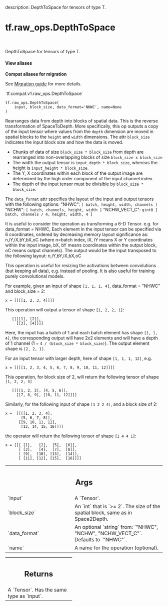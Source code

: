 description: DepthToSpace for tensors of type T.

<div itemscope itemtype="http://developers.google.com/ReferenceObject">
<meta itemprop="name" content="tf.raw_ops.DepthToSpace" />
<meta itemprop="path" content="Stable" />
</div>

# tf.raw_ops.DepthToSpace

<!-- Insert buttons and diff -->

<table class="tfo-notebook-buttons tfo-api nocontent" align="left">

</table>



DepthToSpace for tensors of type T.

<section class="expandable">
  <h4 class="showalways">View aliases</h4>
  <p>
<b>Compat aliases for migration</b>
<p>See
<a href="https://www.tensorflow.org/guide/migrate">Migration guide</a> for
more details.</p>
<p>`tf.compat.v1.raw_ops.DepthToSpace`</p>
</p>
</section>

<pre class="devsite-click-to-copy prettyprint lang-py tfo-signature-link">
<code>tf.raw_ops.DepthToSpace(
    input, block_size, data_format='NHWC', name=None
)
</code></pre>



<!-- Placeholder for "Used in" -->

Rearranges data from depth into blocks of spatial data.
This is the reverse transformation of SpaceToDepth. More specifically,
this op outputs a copy of the input tensor where values from the `depth`
dimension are moved in spatial blocks to the `height` and `width` dimensions.
The attr `block_size` indicates the input block size and how the data is moved.

  * Chunks of data of size `block_size * block_size` from depth are rearranged
    into non-overlapping blocks of size `block_size x block_size`
  * The width the output tensor is `input_depth * block_size`, whereas the
    height is `input_height * block_size`.
  * The Y, X coordinates within each block of the output image are determined
    by the high order component of the input channel index.
  * The depth of the input tensor must be divisible by
    `block_size * block_size`.

The `data_format` attr specifies the layout of the input and output tensors
with the following options:
  "NHWC": `[ batch, height, width, channels ]`
  "NCHW": `[ batch, channels, height, width ]`
  "NCHW_VECT_C":
      `qint8 [ batch, channels / 4, height, width, 4 ]`

It is useful to consider the operation as transforming a 6-D Tensor.
e.g. for data_format = NHWC,
     Each element in the input tensor can be specified via 6 coordinates,
     ordered by decreasing memory layout significance as:
     n,iY,iX,bY,bX,oC  (where n=batch index, iX, iY means X or Y coordinates
                        within the input image, bX, bY means coordinates
                        within the output block, oC means output channels).
     The output would be the input transposed to the following layout:
     n,iY,bY,iX,bX,oC

This operation is useful for resizing the activations between convolutions
(but keeping all data), e.g. instead of pooling. It is also useful for training
purely convolutional models.

For example, given an input of shape `[1, 1, 1, 4]`, data_format = "NHWC" and
block_size = 2:

```
x = [[[[1, 2, 3, 4]]]]

```

This operation will output a tensor of shape `[1, 2, 2, 1]`:

```
   [[[[1], [2]],
     [[3], [4]]]]
```

Here, the input has a batch of 1 and each batch element has shape `[1, 1, 4]`,
the corresponding output will have 2x2 elements and will have a depth of
1 channel (1 = `4 / (block_size * block_size)`).
The output element shape is `[2, 2, 1]`.

For an input tensor with larger depth, here of shape `[1, 1, 1, 12]`, e.g.

```
x = [[[[1, 2, 3, 4, 5, 6, 7, 8, 9, 10, 11, 12]]]]
```

This operation, for block size of 2, will return the following tensor of shape
`[1, 2, 2, 3]`

```
   [[[[1, 2, 3], [4, 5, 6]],
     [[7, 8, 9], [10, 11, 12]]]]

```

Similarly, for the following input of shape `[1 2 2 4]`, and a block size of 2:

```
x =  [[[[1, 2, 3, 4],
       [5, 6, 7, 8]],
      [[9, 10, 11, 12],
       [13, 14, 15, 16]]]]
```

the operator will return the following tensor of shape `[1 4 4 1]`:

```
x = [[[ [1],   [2],  [5],  [6]],
      [ [3],   [4],  [7],  [8]],
      [ [9],  [10], [13],  [14]],
      [ [11], [12], [15],  [16]]]]

```

<!-- Tabular view -->
 <table class="responsive fixed orange">
<colgroup><col width="214px"><col></colgroup>
<tr><th colspan="2"><h2 class="add-link">Args</h2></th></tr>

<tr>
<td>
`input`
</td>
<td>
A `Tensor`.
</td>
</tr><tr>
<td>
`block_size`
</td>
<td>
An `int` that is `>= 2`.
The size of the spatial block, same as in Space2Depth.
</td>
</tr><tr>
<td>
`data_format`
</td>
<td>
An optional `string` from: `"NHWC", "NCHW", "NCHW_VECT_C"`. Defaults to `"NHWC"`.
</td>
</tr><tr>
<td>
`name`
</td>
<td>
A name for the operation (optional).
</td>
</tr>
</table>



<!-- Tabular view -->
 <table class="responsive fixed orange">
<colgroup><col width="214px"><col></colgroup>
<tr><th colspan="2"><h2 class="add-link">Returns</h2></th></tr>
<tr class="alt">
<td colspan="2">
A `Tensor`. Has the same type as `input`.
</td>
</tr>

</table>

